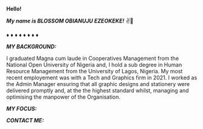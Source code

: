 **Hello!**

_**My name is BLOSSOM OBIANUJU EZEOKEKE!**_ ✌😬


♦           ♦            ♦            ♦              ♦                ♦               ♦             ♦                                                                                                                                  

_**MY BACKGROUND:**_   


I graduated Magna cum laude in Cooperatives Management from the National Open University of Nigeria and, I hold a sub degree in Human Resource Management from the University of Lagos, Nigeria. My most recent employement was with a Tech and Graphics firm in 2021. I worked as the Admin Manager ensuring that all graphic designs and stationery were delivered promptly and, at the the highest standard whilst, managing and optimising the manpower of the Organisation.


_**MY FOCUS:**_ 


_**CONTACT ME:**_ 



